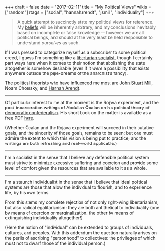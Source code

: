+++
draft = false
date = "2017-02-11"
title = "My Political Views"
wikis = ["random"]
rtags = ["social", "hannaharendt", "jsmill", "individuality"]
+++

> A quick attempt to succinctly state my political views for reference.
> My [beliefs](/r/conclusions/) will be inherently arbitrary, and my conclusions inevitably based
> on incomplete or false knowledge -- however we are all political beings, and
> should at the very least be held responsible to understand *ourselves* as
> such.

If I was pressed to categorize myself as a subscriber to some political creed, I
guess I'm something like a
[libertarian socialist](https://en.wikipedia.org/wiki/Libertarian_socialism),
though I certainly part ways here when it comes to their notion that abolishing
the state altogether is somehow desirable (even if it *were* a possibility that
exists anywhere outside the pipe-dreams of the anarchist's fancy).

The political theorists who have influenced me most are
[John Stuart Mill](/q/john_stuart_mill/),
Noam Chomsky, and [Hannah Arendt](/q/hannah_arendt/).

---

Of particular interest to me at the moment is the Rojava experiment, and the
post-incarceration writings of Abdullah Öcalan on his political theory of
[democratic confederalism](https://en.wikipedia.org/wiki/Democratic_Confederalism).
His short book on the matter is available as a free PDF
[here](http://www.freeocalan.org/wp-content/uploads/2012/09/Ocalan-Democratic-Confederalism.pdf).

(Whether Öcalan and the Rojava experiment will succeed in their putative
goals, and the sincerity of those goals, remains to be seen; but one must admire
the extent to which this vision is being put to practice; and the writings are
both refreshing and real-world applicable.)

---

I'm a socialist in the sense that I believe any defensible political system must
strive to minimize excessive suffering and coercion and provide some level of
comfort given the resources that are available to it as a whole.

---

I'm a staunch individualist in the sense that I believe that ideal political
systems are those that allow the individual to flourish, and to experience life,
by his own terms.

From this stems my complete rejection of not only right-wing libertarianism,
but also radical egalitarianism: they are both antithetical to individuality
(one by means of coercion or marginalization, the other by means of
extinguishing individuality altogether!)

(Here the notion of "individual" can be extended to groups of individuals,
cultures, and peoples. With this addendum the question naturally arises on the
perils of ascribing "personhood" to collectives: the privileges of which must
not to dwarf those of the individual person.)
